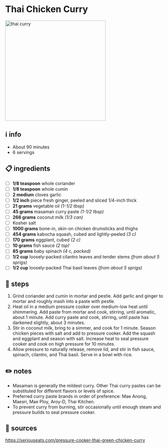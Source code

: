 # Thai Chicken Curry
<img src="https://www.seriouseats.com/thmb/jv5trsF4NGPZf3_weFk0UGF7PFQ=/610x343/smart/filters:no_upscale()/__opt__aboutcom__coeus__resources__content_migration__serious_eats__seriouseats.com__recipes__images__2014__04__20140402-pressure-cooker-thai-chicken-squash-eggplant-spinach-curry-08-edit-8473c1e06bad471b81802b77889aaba5.jpg" alt="thai curry" width="320"/>

## ℹ️ info
* About 90 minutes
* 6 servings

## 📋 ingredients
- [ ] **1/8	teaspoon**	whole coriander
- [ ] **1/8	teaspoon**	whole cumin
- [ ] **2	medium**	cloves garlic
- [ ] **1/2	inch**	piece fresh ginger, peeled and sliced 1/4-inch thick
- [ ] **21	grams**	vegetable oil *(1-1/2 tbsp)*
- [ ] **45	grams**	masaman curry paste *(1-1/2 tbsp)*
- [ ] **266	grams**	coconut milk *(1/3 can)*
- [ ] Kosher salt
- [ ] **1000	grams**	bone-in, skin-on chicken drumsticks and thighs
- [ ] **454	grams**	kabocha squash, cubed and lightly-peeled *(3 c)*
- [ ] **170	grams**	eggplant, cubed *(2 c)*
- [ ] **10	grams**	fish sauce *(2 tsp)*
- [ ] **85	grams**	baby spinach *(4 c, packed)*
- [ ] **1/2	cup**	loosely-packed cilantro leaves and tender stems *(from about 5 sprigs)*
- [ ] **1/2	cup**	loosely-packed Thai basil leaves *(from about 5 sprigs)*

## 🔪 steps
1. Grind coriander and cumin in mortar and pestle. Add garlic and ginger to mortar and roughly mash into a paste with pestle.
2. Heat oil in a medium pressure cooker over medium-low heat until shimmering. Add paste from mortar and cook, stirring, until aromatic, about 1 minute. Add curry paste and cook, stirring, until paste has darkened slightly, about 3 minutes.
3. Stir in coconut milk, bring to a simmer, and cook for 1 minute. Season chicken pieces with salt and add to pressure cooker. Add the squash and eggplant and season with salt. Increase heat to seal pressure cooker and cook on high pressure for 10 minutes.
4. Allow pressure to naturally release, remove lid, and stir in fish sauce, spinach, cilantro, and Thai basil. Serve in a bowl with rice.

## ✏️ notes
* Masaman is generally the mildest curry. Other Thai curry pastes can be substituted for different flavors or levels of spice.
* Preferred curry paste brands in order of preference: Mae Anong, Maesri, Mae Ploy, Aroy-D, Thai Kitchen.
* To prevent curry from burning, stir occasionally until enough steam and pressure builds to seal pressure cooker.

## 🔗 sources
https://seriouseats.com/pressure-cooker-thai-green-chicken-curry
